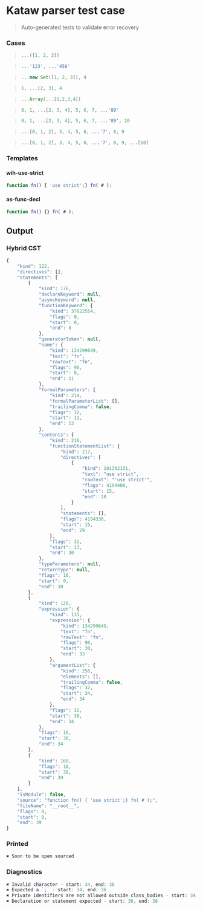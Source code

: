 # Kataw parser test case

> Auto-generated tests to validate error recovery
>

### Cases

> `````js
> ...([1, 2, 3])
> `````

> `````js
> ...'123', ...'456'
> `````

> `````js
> ...new Set([1, 2, 3]), 4
> `````

> `````js
> 1, ...[2, 3], 4
> `````

> `````js
> ...Array(...[1,2,3,4])
> `````

> `````js
> 0, 1, ...[2, 3, 4], 5, 6, 7, ...'89'
> `````

> `````js
> 0, 1, ...[2, 3, 4], 5, 6, 7, ...'89', 10
> `````

> `````js
> ...[0, 1, 2], 3, 4, 5, 6, ...'7', 8, 9
> `````

> `````js
> ...[0, 1, 2], 3, 4, 5, 6, ...'7', 8, 9, ...[10]
> `````

### Templates

#### wih-use-strict

`````js
function fn() { 'use strict';} fn( # );
`````

#### as-func-decl

`````js
function fn() {} fn( # );
`````

## Output

### Hybrid CST

```javascript
{
    "kind": 122,
    "directives": [],
    "statements": [
        {
            "kind": 176,
            "declareKeyword": null,
            "asyncKeyword": null,
            "functionKeyword": {
                "kind": 37822554,
                "flags": 0,
                "start": 0,
                "end": 8
            },
            "generatorToken": null,
            "name": {
                "kind": 134299649,
                "text": "fn",
                "rawText": "fn",
                "flags": 96,
                "start": 8,
                "end": 11
            },
            "formalParameters": {
                "kind": 214,
                "formalParameterList": [],
                "trailingComma": false,
                "flags": 32,
                "start": 11,
                "end": 13
            },
            "contents": {
                "kind": 216,
                "functionStatementList": {
                    "kind": 217,
                    "directives": [
                        {
                            "kind": 201392131,
                            "text": "use strict",
                            "rawText": "'use strict'",
                            "flags": 4194400,
                            "start": 15,
                            "end": 28
                        }
                    ],
                    "statements": [],
                    "flags": 4194336,
                    "start": 15,
                    "end": 29
                },
                "flags": 32,
                "start": 13,
                "end": 30
            },
            "typeParameters": null,
            "returnType": null,
            "flags": 16,
            "start": 0,
            "end": 30
        },
        {
            "kind": 120,
            "expression": {
                "kind": 131,
                "expression": {
                    "kind": 134299649,
                    "text": "fn",
                    "rawText": "fn",
                    "flags": 96,
                    "start": 30,
                    "end": 33
                },
                "argumentList": {
                    "kind": 256,
                    "elements": [],
                    "trailingComma": false,
                    "flags": 32,
                    "start": 34,
                    "end": 34
                },
                "flags": 32,
                "start": 30,
                "end": 34
            },
            "flags": 16,
            "start": 30,
            "end": 34
        },
        {
            "kind": 168,
            "flags": 16,
            "start": 38,
            "end": 39
        }
    ],
    "isModule": false,
    "source": "function fn() { 'use strict';} fn( # );",
    "fileName": "__root__",
    "flags": 0,
    "start": 0,
    "end": 39
}
```

### Printed

```javascript
✖ Soon to be open sourced
```

### Diagnostics

```javascript
✖ Invalid character - start: 34, end: 36
✖ Expected a `;` - start: 34, end: 36
✖ Private identifiers are not allowed outside class_bodies - start: 34, end: 36
✖ Declaration or statement expected - start: 36, end: 38

```

